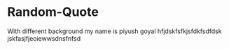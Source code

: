 # Random-Quote
With different background
my name is piyush goyal
hfjdskfsfkjsfdkfsdfdsk
jskfasjfjeoiewwsdnsfnfsd
